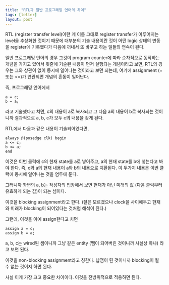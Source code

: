 ```yaml
---
title: "RTL과 일반 프로그래밍 언어의 차이"
tags: [letter]
layout: post
---
```


RTL (register transfer level)이란 게 이름 그대로 register transfer가 이루어지는 level을 추상화한 것이기 때문에 대부분의 기술 내용이란 것이 어떤 logic 상태의 변동을 register에 기록했다가 다음에 꺼내서 또 바꾸고 하는 일들의 연속이 된다. 

일반 프로그래밍 언어의 경우 그것이 program counter에 따라 순차적으로 동작하는 개념을 가지고 있어서 윗줄에 기술된 내용이 먼저 실행되는 개념이라고 보면, RTL의 경우는 그와 상관이 없이 동시에 일어나는 것이라고 보면 되는데, 여기에 assignment (= 또는 <=)가 연관되면 개념의 혼동이 일어난다.

즉, 프로그래밍 언어에서

```
a = c;
b = a;
```
라고 기술했다고 치면, c의 내용이 a로 복사되고 그 다음 a의 내용이 b로 복사되는 것이니까 결과적으로 a, b, c가 모두 c의 내용을 갖게 된다.

RTL에서 다음과 같은 내용이 기술되어있다면,

```
always @(posedge clk) begin
a <= c;
b <= a;
end
```

이것은 이번 클럭에 c의 현재 state를 a로 넣어주고, a의 현재 state를 b에 넣는다고 봐야 한다. 즉, c와 a의 현재 내용이 a와 b의 내용으로 치환된다. 이 두가지 내용은 이번 클럭에 동시에 일어나는 것을 염두에 둔다.

그러니까 좌변의 a, b는 작성자의 입장에서 보면 현재가 아닌 미래의 값 (다음 클럭부터 유효하게 되는 값)이 되는 셈이다. 

이것을 blocking assignment라고 한다. (잘은 모르겠으나 clock을 사이에두고 현재와 미래가 blocking이 되어있다는 것처럼 해석이 된다.)

그런데, 이것을 아예 assign한다고 치면
```
assign a = c;
assign b = a;
```
a, b, c는 wired된 셈이니까 그냥 같은 entity (땜이 되어버린 것이니까 사실상 하나) 라고 보면 된다. 

이것을 non-blocking assignment라고 칭한다. 납땜이 된 것이니까 blocking이 될 수 없는 것이지 하면 된다.

사실 이게 가장 크고 중요한 차이이다. 이것을 전방위적으로 적용하면 된다. 